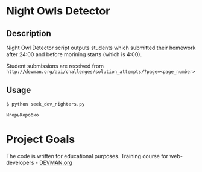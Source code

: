 # Night Owls Detector

## Description

Night Owl Detector script outputs students which submitted their homework after 24:00 and before morining starts (which is 4:00).

Student submissions are received from `http://devman.org/api/challenges/solution_attempts/?page=<page_number>`

## Usage

```bash
$ python seek_dev_nighters.py

ИгорьКоробко
```


# Project Goals

The code is written for educational purposes. Training course for web-developers - [DEVMAN.org](https://devman.org)
